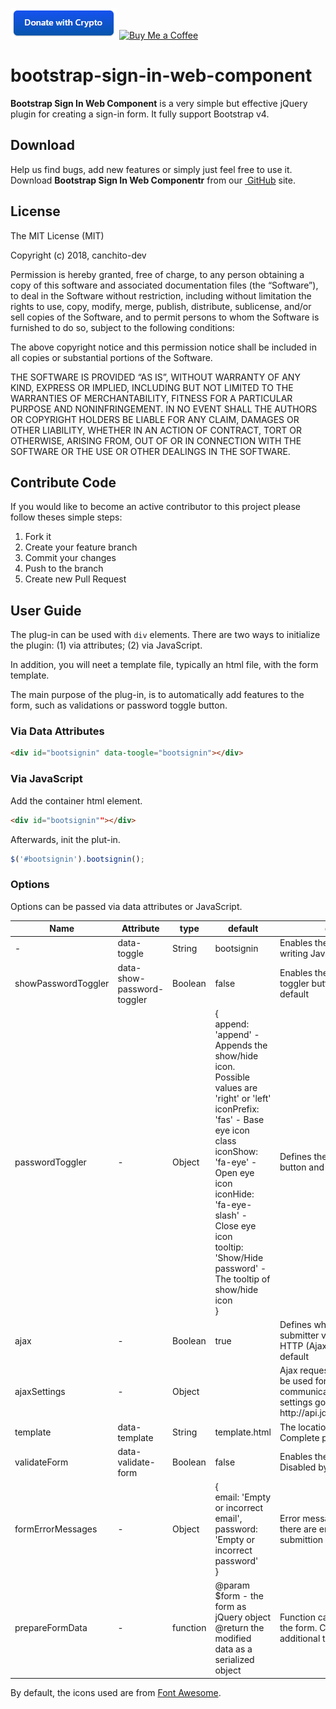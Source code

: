 [![Buy Me a Coffee](img/donate_with_crypto.PNG)](https://commerce.coinbase.com/checkout/faf64f90-2e80-46ee-aeba-0fde14cbeb46)
[![Buy Me a Coffee](https://www.paypalobjects.com/en_US/ES/i/btn/btn_donateCC_LG.gif)](https://www.paypal.com/donate?hosted_button_id=GTSXAJQEBZ7XG)

# bootstrap-sign-in-web-component
**Bootstrap Sign In Web Component** is a very simple but effective jQuery plugin for creating a sign-in form. It fully support Bootstrap v4.


## Download
Help us find bugs, add new features or simply just feel free to use it. Download **Bootstrap Sign In Web Componentr** from our [ GitHub](https://github.com/canchito-dev/bootstrap-sign-in-web-component) site.


## License
The MIT License (MIT)  

Copyright (c) 2018, canchito-dev  

Permission is hereby granted, free of charge, to any person obtaining a copy of this software and associated documentation files (the “Software”), to deal in the Software without restriction, including without limitation the rights to use, copy, modify, merge, publish, distribute, sublicense, and/or sell copies of the Software, and to permit persons to whom the Software is furnished to do so, subject to the following conditions:  

The above copyright notice and this permission notice shall be included in all copies or substantial portions of the Software.  

THE SOFTWARE IS PROVIDED “AS IS”, WITHOUT WARRANTY OF ANY KIND, EXPRESS OR IMPLIED, INCLUDING BUT NOT LIMITED TO THE WARRANTIES OF MERCHANTABILITY, FITNESS FOR A PARTICULAR PURPOSE AND NONINFRINGEMENT. IN NO EVENT SHALL THE AUTHORS OR COPYRIGHT HOLDERS BE LIABLE FOR ANY CLAIM, DAMAGES OR OTHER LIABILITY, WHETHER IN AN ACTION OF CONTRACT, TORT OR OTHERWISE, ARISING FROM, OUT OF OR IN CONNECTION WITH THE SOFTWARE OR THE USE OR OTHER DEALINGS IN THE SOFTWARE.

## Contribute Code
If you would like to become an active contributor to this project please follow theses simple steps:

1.  Fork it
2.  Create your feature branch
3.  Commit your changes
4.  Push to the branch
5.  Create new Pull Request


## User Guide
The plug-in can be used with `div` elements. There are two ways to initialize the plugin: (1) via attributes; (2) via JavaScript.

In addition, you will neet a template file, typically an html file, with the form template.

The main purpose of the plug-in, is to automatically add features to the form, such as validations or password toggle button.

### Via Data Attributes
```html
<div id="bootsignin" data-toogle="bootsignin"></div>
```

### Via JavaScript
Add the container html element.

```html
<div id="bootsignin""></div>
```

Afterwards, init the plut-in.
```javascript
$('#bootsignin').bootsignin();
```

### Options
Options can be passed via data attributes or JavaScript.

<table>
	<thead>
		<tr>
			<th>Name</th>
			<th>Attribute</th>
			<th>type</th>
			<th>default</th>
			<th>description</th>
		</tr>
	</thead>
	<tbody>
		<tr>
			<td>-</td>
			<td>data-toggle</td>
			<td>String</td>
			<td>bootsignin</td>
			<td>Enables the plug-in without writing JavaScript</td>
		</tr>
		<tr>
			<td>showPasswordToggler</td>
			<td>data-show-password-toggler</td>
			<td>Boolean</td>
			<td>false</td>
			<td>Enables the show password toggler button. Disabled by default</td>
		</tr>
		<tr>
			<td>passwordToggler</td>
			<td>-</td>
			<td>Object</td>
			<td>
			{	<br>
				append: 'append' - Appends the show/hide icon. Possible values are 'right' or 'left'	<br>
            	iconPrefix: 'fas' - Base eye icon class	<br>
            	iconShow: 'fa-eye' - Open eye icon	<br>
            	iconHide: 'fa-eye-slash' - Close eye icon	<br>
            	tooltip: 'Show/Hide password' - The tooltip of show/hide icon	<br>
            }
            </td>
			<td>Defines the password toggler button and its properties</td>
		</tr>
		<tr>
			<td>ajax</td>
			<td>-</td>
			<td>Boolean</td>
			<td>true</td>
			<td>Defines whether should be submitter via an asynchronous HTTP (Ajax) request. Enabled by default</td>
		</tr>
		<tr>
			<td>ajaxSettings</td>
			<td>-</td>
			<td>Object</td>
			<td></td>
			<td>Ajax request settings that shall be used for server-side communication. For the full list of settings go to http://api.jquery.com/jQuery.ajax/</td>
		</tr>
		<tr>
			<td>template</td>
			<td>data-template</td>
			<td>String</td>
			<td>template.html</td>
			<td>The location of the template. Complete path</td>
		</tr>
		<tr>
			<td>validateForm</td>
			<td>data-validate-form</td>
			<td>Boolean</td>
			<td>false</td>
			<td>Enables the form validation. Disabled by default</td>
		</tr>
		<tr>
			<td>formErrorMessages</td>
			<td>-</td>
			<td>Object</td>
			<td>
			{	<br>
	        	email: 'Empty or incorrect email',	<br>
	        	password: 'Empty or incorrect password'	<br>
	        }
			</td>
			<td>Error messages to be shown if there are errors during the form submittion</td>
		</tr>
		<tr>
			<td>prepareFormData</td>
			<td>-</td>
			<td>function</td>
			<td>
				@param $form - the form as jQuery object<br>
				@return the modified data as a serialized object
			</td>
			<td>Function called before submitting the form. Can be used for doing additional things to the form data</td>
		</tr>
	</tbody>
</table>

By default, the icons used are from [Font Awesome](http://fontawesome.io/).
